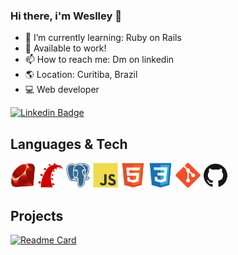 ### Hi there, i'm Weslley 👋

- 🌱 I’m currently learning: Ruby on Rails
- :bee: Available to work!
- 📫 How to reach me: Dm on linkedin
- :earth_americas: Location: Curitiba, Brazil
- :computer: Web developer

[![Linkedin Badge](https://img.shields.io/badge/-Weslley-blue?style=social&logo=Linkedin&logoColor=blue&link=https://www.linkedin.com/in/weslleylucas/)](https://www.linkedin.com/in/weslleylucas/)

## Languages & Tech
<img src="https://raw.githubusercontent.com/devicons/devicon/master/icons/ruby/ruby-original.svg" alt="ruby" width="40" height="40"/> <img src="https://raw.githubusercontent.com/devicons/devicon/master/icons/rails/rails-plain.svg" alt="rails" width="40" height="40"/> <img src="https://raw.githubusercontent.com/devicons/devicon/master/icons/postgresql/postgresql-plain.svg" alt="postgresql" width="40" height="40"/> <img src="https://raw.githubusercontent.com/devicons/devicon/master/icons/javascript/javascript-original.svg" alt="javascript" width="40" height="40"/> <img src="https://raw.githubusercontent.com/devicons/devicon/master/icons/html5/html5-original.svg" alt="html5" width="40" height="40"/> <img src="https://raw.githubusercontent.com/devicons/devicon/master/icons/css3/css3-original.svg" alt="css3" width="40" height="40"/> <img src="https://raw.githubusercontent.com/devicons/devicon/master/icons/git/git-original.svg" alt="git" width="40" height="40"/> <img src="https://raw.githubusercontent.com/devicons/devicon/master/icons/github/github-original.svg" alt="github" width="40" height="40"/>


## Projects

<p align="">
    <a href="https://github.com/veberdev/airnbnb_clone"><img src="https://github-readme-stats.vercel.app/api/pin/?username=veberdev&repo=airnbnb_clone&theme=tokyonight&show_icons=false&hide_border=true" alt="Readme Card" width="400"/></a>
</p>


